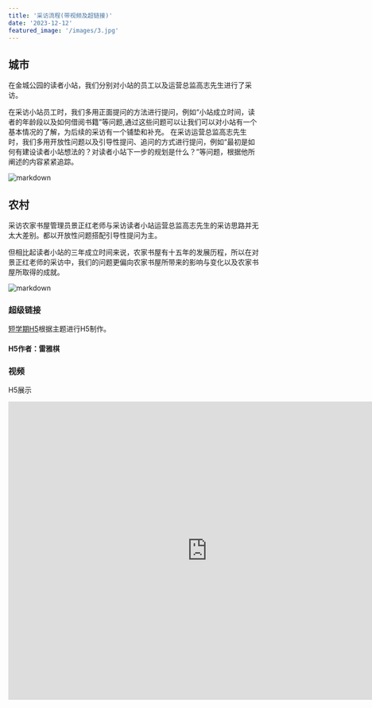 ```yaml
---
title: '采访流程(带视频及超链接)'
date: '2023-12-12'
featured_image: '/images/3.jpg'
---
```


## 城市
  
在金城公园的读者小站，我们分别对小站的员工以及运营总监高志先生进行了采访。

在采访小站员工时，我们多用正面提问的方法进行提问，例如“小站成立时间，读者的年龄段以及如何借阅书籍”等问题,通过这些问题可以让我们可以对小站有一个基本情况的了解，为后续的采访有一个铺垫和补充。
在采访运营总监高志先生时，我们多用开放性问题以及引导性提问、追问的方式进行提问，例如“最初是如何有建设读者小站想法的？对读者小站下一步的规划是什么？”等问题，根据他所阐述的内容紧紧追踪。

![markdown](/images/3.jpg)

## 农村

采访农家书屋管理员景正红老师与采访读者小站运营总监高志先生的采访思路并无太大差别。都以开放性问题搭配引导性提问为主。

但相比起读者小站的三年成立时间来说，农家书屋有十五年的发展历程，所以在对景正红老师的采访中，我们的问题更偏向农家书屋所带来的影响与变化以及农家书屋所取得的成就。

![markdown](/images/9.jpg)

### 超级链接

[短学期H5](https://v.xiumi.us/stage/v5/6teWA/465228529)根据主题进行H5制作。

#### H5作者：雷雅棋

### 视频

H5展示

<iframe src="https://www.bilibili.com/video/BV1tK41187dN?t=0.3" scrolling="no" border="0" frameborder="no" framespacing="0" allowfullscreen="true" width="800px" height="600px"> </iframe>


